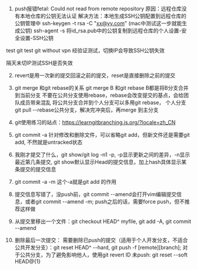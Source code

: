 <!--
 * @Author: your name
 * @Date: 2022-03-20 11:55:43
 * @LastEditTime: 2022-04-09 11:39:31
 * @LastEditors: Please set LastEditors
 * @Description: 打开koroFileHeader查看配置 进行设置: https://github.com/OBKoro1/koro1FileHeader/wiki/%E9%85%8D%E7%BD%AE
 * @FilePath: /fe_interview/git/git.md
-->
1. push报错fetal: Could not read from remote repository
原因：远程仓库没有本地仓库的公钥无法认证
解决方法：本地生成SSH公钥配置到远程仓库的公钥管理中
ssh-keygen -t rsa -C "xx@yy.com" (mac中测试这一步就能生成公钥)
ssh-agent -s
将id_rsa.pub中的公钥复制到远程仓库的个人设置-安全设置-SSH公钥

test git 
test git without vpn
经验证测试，切换IP会导致SSH公钥失效

隔天未切IP测试SSH是否失效

2. revert是用一次新的提交回滚之前的提交，reset是直接删除之前的提交

3. git merge 和git rebase的关系
git merge B 和git rebase B都是将B分支合并到当前分支
不要在公共分支使用rebase，rebase会改变提交的基点，会给团队成员带来混乱
将公共分支合并到个人分支可以多用git rebase， 个人分支git pull --rebase公共分支，解决完冲突后，再merge 到主分支


4. git使用练习的站点：https://learngitbranching.js.org/?locale=zh_CN

5. git commit -a 针对修改和删除文件，可以省略git add，但新文件还是需要git add, 不然就是untracked状态

6. 我刚才提交了什么，git show/git log -n1 -p, -p显示更新之间的差异，-n显示最近第几条提交, git show默认显示Head的提交信息，加上hash具体显示某条提交的提交信息

7. git commit -a -m 这个-a就是git add 的作用

8. 提交信息写错了，没push前，git commit --amend会打开vim编辑提交信息，或者git commit --amend -m; push之后的话，需要force push，但不推荐这样做

9. 从提交里移出一个文件：git checkout HEAD^ myfile, git add -A, git commit --amend

10. 删除最后一次提交：
需要删除已push的提交（适用于个人开发分支，不适合公共开发分支）：git reset HEAD^ --hard, git push -f [remote][branch]; 对于公共分支，为了避免影响他人，使用git revert ID
未push: git reset --soft HEAD@{1}

